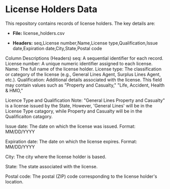 # License Holders Data

This repository contains records of license holders. The key details are:
- **File:** license_holders.csv  

- **Headers:** seq,License number,Name,License type,Qualification,Issue date,Expiration date,City,State,Postal code

Column Descriptions (Headers)
seq: A sequential identifier for each record.
License number:   A unique numeric identifier assigned to each license.
Name:   The full name of the license holder.
License type: The classification or category of the license (e.g., General Lines Agent, Surplus Lines Agent, etc.).
Qualification:   Additional details associated with the license. This field may contain values such as "Property and Casualty," "Life, Accident, Health & HMO," 

Licence Type and Qualification Note:  "General Lines Property and Casualty" is a license issued by the State, However, 'General Lines' will be in the License Type catagory, while Property and Casualty will be in the Qualificaiton catagory.   

Issue date:
The date on which the license was issued. Format: MM/DD/YYYY

Expiration date: The date on which the license expires. Format: MM/DD/YYYY

City: The city where the license holder is based.

State: The state associated with the license.

Postal code: The postal (ZIP) code corresponding to the license holder's location.

